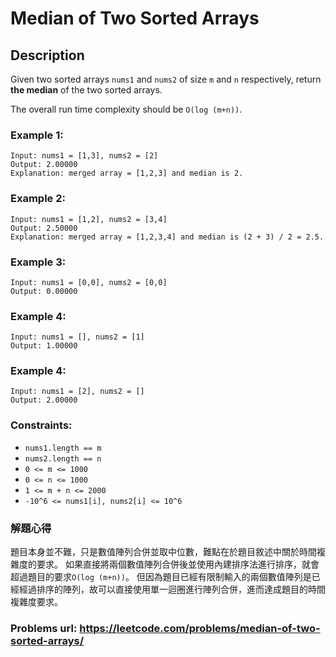 # Median of Two Sorted Arrays
## Description
Given two sorted arrays `nums1` and `nums2` of size `m` and `n` respectively, return **the median** of the two sorted arrays.

The overall run time complexity should be `O(log (m+n))`.

### Example 1:
    Input: nums1 = [1,3], nums2 = [2]
    Output: 2.00000
    Explanation: merged array = [1,2,3] and median is 2.

### Example 2:
    Input: nums1 = [1,2], nums2 = [3,4]
    Output: 2.50000
    Explanation: merged array = [1,2,3,4] and median is (2 + 3) / 2 = 2.5.

### Example 3:
    Input: nums1 = [0,0], nums2 = [0,0]
    Output: 0.00000

### Example 4:
    Input: nums1 = [], nums2 = [1]
    Output: 1.00000

### Example 4:
    Input: nums1 = [2], nums2 = []
    Output: 2.00000

### Constraints:
* `nums1.length == m`
* `nums2.length == n`
* `0 <= m <= 1000`
* `0 <= n <= 1000`
* `1 <= m + n <= 2000`
* `-10^6 <= nums1[i], nums2[i] <= 10^6`

### 解題心得
題目本身並不難，只是數值陣列合併並取中位數，難點在於題目敘述中關於時間複雜度的要求。
如果直接將兩個數值陣列合併後並使用內建排序法進行排序，就會超過題目的要求`O(log (m+n))`。
但因為題目已經有限制輸入的兩個數值陣列是已經經過排序的陣列，故可以直接使用單一迴圈進行陣列合併，進而達成題目的時間複雜度要求。

### Problems url: https://leetcode.com/problems/median-of-two-sorted-arrays/